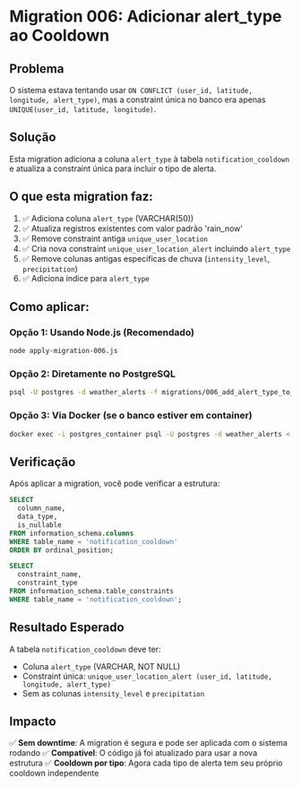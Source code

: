 # Migration 006: Adicionar alert_type ao Cooldown

## Problema
O sistema estava tentando usar `ON CONFLICT (user_id, latitude, longitude, alert_type)`, mas a constraint única no banco era apenas `UNIQUE(user_id, latitude, longitude)`.

## Solução
Esta migration adiciona a coluna `alert_type` à tabela `notification_cooldown` e atualiza a constraint única para incluir o tipo de alerta.

## O que esta migration faz:

1. ✅ Adiciona coluna `alert_type` (VARCHAR(50))
2. ✅ Atualiza registros existentes com valor padrão 'rain_now'
3. ✅ Remove constraint antiga `unique_user_location`
4. ✅ Cria nova constraint `unique_user_location_alert` incluindo `alert_type`
5. ✅ Remove colunas antigas específicas de chuva (`intensity_level`, `precipitation`)
6. ✅ Adiciona índice para `alert_type`

## Como aplicar:

### Opção 1: Usando Node.js (Recomendado)
```bash
node apply-migration-006.js
```

### Opção 2: Diretamente no PostgreSQL
```bash
psql -U postgres -d weather_alerts -f migrations/006_add_alert_type_to_cooldown.sql
```

### Opção 3: Via Docker (se o banco estiver em container)
```bash
docker exec -i postgres_container psql -U postgres -d weather_alerts < migrations/006_add_alert_type_to_cooldown.sql
```

## Verificação
Após aplicar a migration, você pode verificar a estrutura:

```sql
SELECT 
  column_name, 
  data_type, 
  is_nullable
FROM information_schema.columns
WHERE table_name = 'notification_cooldown'
ORDER BY ordinal_position;

SELECT 
  constraint_name, 
  constraint_type
FROM information_schema.table_constraints
WHERE table_name = 'notification_cooldown';
```

## Resultado Esperado
A tabela `notification_cooldown` deve ter:
- Coluna `alert_type` (VARCHAR, NOT NULL)
- Constraint única: `unique_user_location_alert (user_id, latitude, longitude, alert_type)`
- Sem as colunas `intensity_level` e `precipitation`

## Impacto
✅ **Sem downtime**: A migration é segura e pode ser aplicada com o sistema rodando
✅ **Compatível**: O código já foi atualizado para usar a nova estrutura
✅ **Cooldown por tipo**: Agora cada tipo de alerta tem seu próprio cooldown independente
